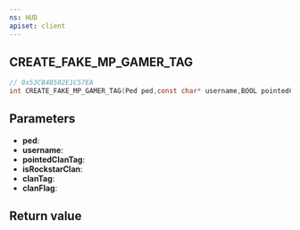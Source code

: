 ```yaml
---
ns: HUD
apiset: client
---
```

## CREATE_FAKE_MP_GAMER_TAG

```c
// 0x53CB4B502E1C57EA
int CREATE_FAKE_MP_GAMER_TAG(Ped ped,const char* username,BOOL pointedClanTag,BOOL isRockstarClan,const char* clanTag,int clanFlag);
```


## Parameters
* **ped**:
* **username**:
* **pointedClanTag**:
* **isRockstarClan**:
* **clanTag**:
* **clanFlag**:

## Return value